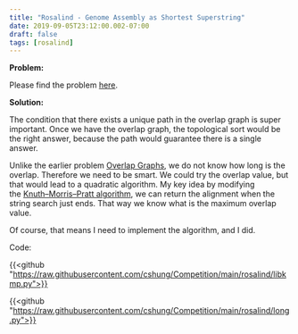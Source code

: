 ```yaml
---
title: "Rosalind - Genome Assembly as Shortest Superstring"
date: 2019-09-05T23:12:00.002-07:00
draft: false
tags: [rosalind]
---
```


**Problem:**

Please find the problem [here](http://rosalind.info/problems/long/).

**Solution:**

The condition that there exists a unique path in the overlap graph is super important. Once we have the overlap graph, the topological sort would be the right answer, because the path would guarantee there is a single answer.

Unlike the earlier problem [Overlap Graphs](../rosalind-overlap-graphs), we do not know how long is the overlap. Therefore we need to be smart. We could try the overlap value, but that would lead to a quadratic algorithm. My key idea by modifying the [Knuth–Morris–Pratt algorithm](https://en.wikipedia.org/wiki/Knuth%E2%80%93Morris%E2%80%93Pratt_algorithm), we can return the alignment when the string search just ends. That way we know what is the maximum overlap value.

Of course, that means I need to implement the algorithm, and I did.

Code:

{{<github "https://raw.githubusercontent.com/cshung/Competition/main/rosalind/libkmp.py">}}

{{<github "https://raw.githubusercontent.com/cshung/Competition/main/rosalind/long.py">}}

